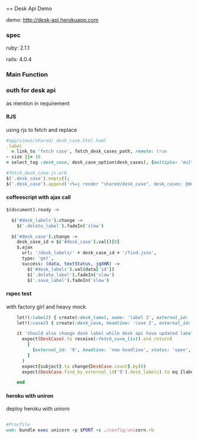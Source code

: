 == Desk Api Demo

demo: http://desk-api.herokuapp.com

### spec

ruby: 2.1.1

rails: 4.0.4

### Main Function

### outh for desk api

as mention in requirement

#### RJS

using rjs to fetch and replace

```ruby
#app/views/shared/_desk_case.html.haml
.label
  = link_to 'fetch case', fetch_desk_cases_path, remote: true
- size ||= 16
= select_tag :desk_case, desk_case_option(desk_cases), {multiple: 'multiple', size: size}

#fetch_desk_case.js.erb
$('.desk_case').empty();
$('.desk_case').append('<%=j render "shared/desk_case", desk_cases: @desk_cases%>')
```

#### coffeescript with ajax call

```coffeescript
$(document).ready ->

  $('#desk_labels').change ->
    $('.delete_label').fadeIn('slow')

  $('#desk_case').change ->
    desk_case_id = $('#desk_case').val()[0]
    $.ajax
      url: '/desk_labels/' + desk_case_id + '/find.json',
      type: 'get',
      success: (data, textStatus, jqXHR) ->
        $('#desk_labels').val(data['id'])
        $('.delete_label').fadeIn('slow')
        $('.save_label').fadeIn('slow')
```

#### rspec test 
with factory girl and heavy mock

```ruby
    let!(:label2) { create(:desk_label, name: 'label 2', external_id: '345') }
    let!(:case2) { create(:desk_case, headline: 'case 2', external_id: '9', desk_labels: [label1])}

    it 'should also change desk label while desk api have updated label' do
      expect(DeskCase).to receive(:fetch_case_list).and_return(
        [
          {external_id: '9', headline: 'new headline', status: 'open', desk_type: 'case', desk_labels: ['label 2']}
        ]
      )
      expect{subject}.to change{DeskCase.count}.by(0)
      expect(DeskCase.find_by_external_id('9').desk_labels).to eq [label2]

    end
```

#### heroku with uniron 

deploy heroku with uniorn

```ruby

#Procfile
web: bundle exec unicorn -p $PORT -c ./config/unicorn.rb

```

